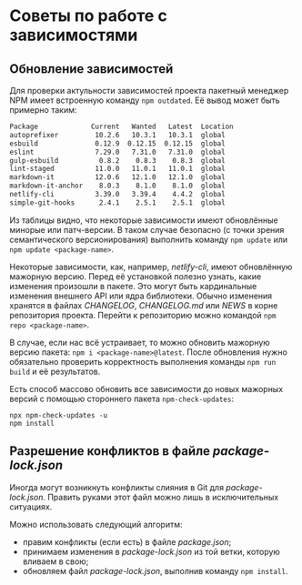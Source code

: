 # Советы по работе с зависимостями

## Обновление зависимостей

Для проверки актульности зависимостей проекта пакетный менеджер NPM имеет встроенную команду `npm outdated`. Её вывод может быть примерно таким:

```sh
Package             Current   Wanted   Latest  Location
autoprefixer         10.2.6   10.3.1   10.3.1  global
esbuild              0.12.9  0.12.15  0.12.15  global
eslint               7.29.0   7.31.0   7.31.0  global
gulp-esbuild          0.8.2    0.8.3    0.8.3  global
lint-staged          11.0.0   11.0.1   11.0.1  global
markdown-it          12.0.6   12.1.0   12.1.0  global
markdown-it-anchor    8.0.3    8.1.0    8.1.0  global
netlify-cli          3.39.0   3.39.4    4.4.2  global
simple-git-hooks      2.4.1    2.5.1    2.5.1  global
```

Из таблицы видно, что некоторые зависимости имеют обновлённые минорые или патч-версии. В таком случае безопасно (с точки зрения семантического версионирования) выполнить команду `npm update` или `npm update <package-name>`.

Некоторые зависимости, как, например, _netlify-cli_, имеют обновлённую мажорную версию. Перед её установкой полезно узнать, какие изменения произошли в пакете. Это могут быть кардинальные изменения внешнего API или ядра библиотеки. Обычно изменения хранятся в файлах _CHANGELOG_, _CHANGELOG.md_ или _NEWS_ в корне репозитория проекта. Перейти к репозиторию можно командой `npm repo <package-name>`.

В случае, если нас всё устраивает, то можно обновить мажорную версию пакета: `npm i <package-name>@latest`. После обновления нужно обязательно проверить корректность выполнения команды `npm run build` и её результатов.

Есть способ массово обновить все зависимости до новых мажорных версий с помощью стороннего пакета `npm-check-updates`:

```
npx npm-check-updates -u
npm install
```

## Разрешение конфликтов в файле _package-lock.json_

Иногда могут возникнуть конфликты слияния в Git для _package-lock.json_. Править руками этот файл можно лишь в исключительных ситуациях.

Можно использовать следующий алгоритм:

- правим конфликты (если есть) в файле _package.json_;
- принимаем изменения в _package-lock.json_ из той ветки, которую вливаем в свою;
- обновляем файл _package-lock.json_, выполнив команду `npm install`.
